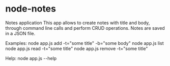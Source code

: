 # node-notes
Notes application
This app allows to create notes with title and body, through command line calls and perform CRUD operations.
Notes are saved in a JSON file.

Examples:
node app.js add -t="some title" -b="some body"
node app.js list
node app.js read -t="some title"
node app.js remove -t="some title"

Help:
node app.js --help
